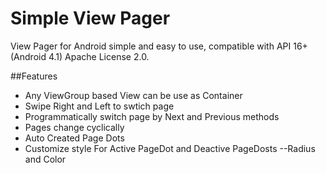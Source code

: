 # Simple View Pager

View Pager for Android simple and easy to use, compatible with API 16+(Android 4.1) Apache License 2.0.

##Features

 - Any ViewGroup based View can be use as Container
 - Swipe Right and Left to swtich page
 - Programmatically switch page by Next and Previous methods
 - Pages change cyclically
 - Auto Created Page Dots
 - Customize style For Active PageDot and Deactive PageDosts
 --Radius and Color



